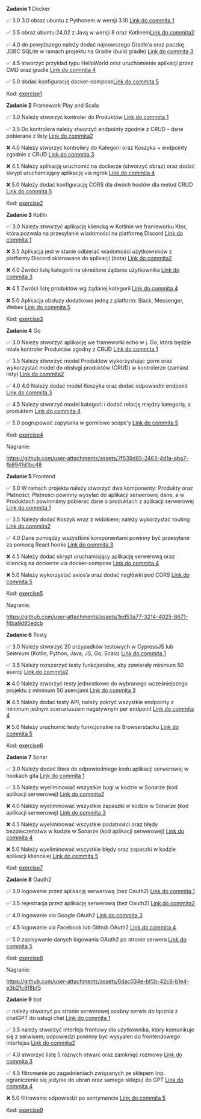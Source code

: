 **Zadanie 1** Docker

:white_check_mark: 3.0 3.0 obraz ubuntu z Pythonem w wersji 3.10 [Link do commita 1](https://github.com/mawojcik/ebiznes/commit/b3ba114e41052bc9353fc45405809b8c793006c4)

:white_check_mark: 3.5 obraz ubuntu:24.02 z Javą w wersji 8 oraz Kotlinem[Link do commita2 ](https://github.com/mawojcik/ebiznes/commit/bf24fd31f587333069b6d59b8eb6e2e0a33950dd)

:white_check_mark: 4.0 do powyższego należy dodać najnowszego Gradle’a oraz paczkę JDBC SQLite w ramach projektu na Gradle (build.gradle) [Link do commita 3](https://github.com/mawojcik/ebiznes/commit/7cd71d8f2c11e92063f3e71dcef75eccc5685838)

:white_check_mark: 4.5 stworzyć przykład typu HelloWorld oraz uruchomienie aplikacji przez CMD oraz gradle [Link do commita 4](https://github.com/mawojcik/ebiznes/commit/7cd71d8f2c11e92063f3e71dcef75eccc5685838)

:white_check_mark: 5.0 dodać konfigurację docker-compose[Link do commita 5](https://github.com/mawojcik/ebiznes/commit/7cd71d8f2c11e92063f3e71dcef75eccc5685838)


Kod: [exercise1](https://github.com/mawojcik/ebiznes/tree/main/exercise1)

**Zadanie 2** Framework Play and Scala

:white_check_mark: 3.0 Należy stworzyć kontroler do Produktów [Link do commita 1](https://github.com/mawojcik/ebiznes/commit/b3ba114e41052bc9353fc45405809b8c793006c4)

:white_check_mark: 3.5 Do kontrolera należy stworzyć endpointy zgodnie z CRUD - dane pobierane z listy [Link do commita2 ](https://github.com/mawojcik/ebiznes/commit/bf24fd31f587333069b6d59b8eb6e2e0a33950dd)

:x: 4.0 Należy stworzyć kontrolery do Kategorii oraz Koszyka + endpointy
zgodnie z CRUD [Link do commita 3](https://github.com/mawojcik/ebiznes/commit/7cd71d8f2c11e92063f3e71dcef75eccc5685838)

:x: 4.5 Należy aplikację uruchomić na dockerze (stworzyć obraz) oraz dodać
skrypt uruchamiający aplikację via ngrok [Link do commita 4](https://github.com/mawojcik/ebiznes/commit/7cd71d8f2c11e92063f3e71dcef75eccc5685838)

:x: 5.0 Należy dodać konfigurację CORS dla dwóch hostów dla metod CRUD [Link do commita 5](https://github.com/mawojcik/ebiznes/commit/7cd71d8f2c11e92063f3e71dcef75eccc5685838)


Kod: [exercise2](https://github.com/mawojcik/ebiznes/tree/main/exercise2)


**Zadanie 3** Kotlin

:white_check_mark: 3.0 Należy stworzyć aplikację kliencką w Kotlinie we frameworku Ktor, która pozwala na przesyłanie wiadomości na platformę Discord [Link do commita 1](https://github.com/mawojcik/ebiznes/commit/9b9834d981aeef758c7701e033568477d4094aba)

:x: 3.5 Aplikacja jest w stanie odbierać wiadomości użytkowników z platformy Discord skierowane do aplikacji (bota) [Link do commita2](https://github.com/mawojcik/ebiznes/commit/bf24fd31f587333069b6d59b8eb6e2e0a33950dd)

:x: 4.0 Zwróci listę kategorii na określone żądanie użytkownika [Link do commita 3](https://github.com/mawojcik/ebiznes/commit/7cd71d8f2c11e92063f3e71dcef75eccc5685838)

:x: 4.5 Zwróci listę produktów wg żądanej kategorii [Link do commita 4](https://github.com/mawojcik/ebiznes/commit/7cd71d8f2c11e92063f3e71dcef75eccc5685838)

:x: 5.0 Aplikacja obsłuży dodatkowo jedną z platform: Slack, Messenger, Webex [Link do commita 5](https://github.com/mawojcik/ebiznes/commit/7cd71d8f2c11e92063f3e71dcef75eccc5685838)


Kod: [exercise3](https://github.com/mawojcik/ebiznes/tree/main/zadanie3)


**Zadanie 4** Go

:white_check_mark: 3.0 Należy stworzyć aplikację we frameworki echo w j. Go, która będzie miała kontroler Produktów zgodny z CRUD [Link do commita 1](https://github.com/mawojcik/ebiznes/commit/4cb379cc31073d4bdd4d4864aff8d3ed77f332b0)

:white_check_mark: 3.5 Należy stworzyć model Produktów wykorzystując gorm oraz wykorzystać model do obsługi produktów (CRUD) w kontrolerze (zamiast listy) [Link do commita2](https://github.com/mawojcik/ebiznes/commit/4cb379cc31073d4bdd4d4864aff8d3ed77f332b0)

:white_check_mark: 4.0 4.0 Należy dodać model Koszyka oraz dodać odpowiedni endpoint [Link do commita 3](https://github.com/mawojcik/ebiznes/commit/4cb379cc31073d4bdd4d4864aff8d3ed77f332b0)

:white_check_mark: 4.5 Należy stworzyć model kategorii i dodać relację między kategorią, a produktem [Link do commita 4](https://github.com/mawojcik/ebiznes/commit/4cb379cc31073d4bdd4d4864aff8d3ed77f332b0)

:white_check_mark: 5.0 pogrupować zapytania w gorm’owe scope'y [Link do commita 5](https://github.com/mawojcik/ebiznes/commit/e149b62ef9db3af140f0f18a90e1ca99056affa5)


Kod: [exercise4](https://github.com/mawojcik/ebiznes/tree/main/exercise4)

Nagranie:

https://github.com/user-attachments/assets/7f539d85-2463-4d1a-aba7-fb8941d1bc48

**Zadanie 5** Frontend

:white_check_mark: 3.0 W ramach projektu należy stworzyć dwa komponenty: Produkty oraz Płatności; Płatności powinny wysyłać do aplikacji serwerowej dane, a w Produktach powinniśmy pobierać dane o produktach z aplikacji serwerowej [Link do commita 1](https://github.com/mawojcik/ebiznes/commit/87cf27a92953c40fe1fc3139033e257dc6d15621)

:white_check_mark: 3.5 Należy dodać Koszyk wraz z widokiem; należy wykorzystać routing [Link do commita2](https://github.com/mawojcik/ebiznes/commit/ecb6c94bbb9808dbc5a464f97b63723a53c219f6)

:white_check_mark: 4.0 Dane pomiędzy wszystkimi komponentami powinny być przesyłane za pomocą React hooks [Link do commita 3](https://github.com/mawojcik/ebiznes/commit/ecb6c94bbb9808dbc5a464f97b63723a53c219f6)

:x: 4.5 Należy dodać skrypt uruchamiający aplikację serwerową oraz kliencką na dockerze via docker-compose [Link do commita 4](https://github.com/mawojcik/ebiznes)

:x: 5.0 Należy wykorzystać axios’a oraz dodać nagłówki pod CORS [Link do commita 5](https://github.com/mawojcik/ebiznes)


Kod: [exercise5](https://github.com/mawojcik/ebiznes/tree/main/exercise5/shopapp)

Nagranie:

https://github.com/user-attachments/assets/1ed53a77-3214-4025-8671-f4ba9d85edcb

**Zadanie 6** Testy

:white_check_mark: 3.0 Należy stworzyć 20 przypadków testowych w CypressJS lub Selenium (Kotlin, Python, Java, JS, Go, Scala) [Link do commita 1](https://github.com/mawojcik/ebiznes/commit/08391da86151b72027ca7418643e26b9c7425e3d)

:white_check_mark: 3.5 Należy rozszerzyć testy funkcjonalne, aby zawierały minimum 50 asercji [Link do commita2](https://github.com/mawojcik/ebiznes/commit/08391da86151b72027ca7418643e26b9c7425e3d)

:x: 4.0 Należy stworzyć testy jednostkowe do wybranego wcześniejszego projektu z minimum 50 asercjami [Link do commita 3](https://github.com/mawojcik/ebiznes/)

:x: 4.5 Należy dodać testy API, należy pokryć wszystkie endpointy z minimum jednym scenariuszem negatywnym per endpoint [Link do commita 4](https://github.com/mawojcik/ebiznes)

:x: 5.0 Należy uruchomić testy funkcjonalne na Browserstacku [Link do commita 5](https://github.com/mawojcik/ebiznes)


Kod: [exercise6](https://github.com/mawojcik/ebiznes/tree/main/exercise6)

**Zadanie 7** Sonar

:white_check_mark: 3.0 Należy dodać litera do odpowiedniego kodu aplikacji serwerowej w hookach gita [Link do commita 1](https://github.com/mawojcik/ebiznes/commit/79ddfc30d93531962a15102742a739e28c4ecef1)

:white_check_mark: 3.5 Należy wyeliminować wszystkie bugi w kodzie w Sonarze (kod aplikacji serwerowej) [Link do commita2](https://github.com/mawojcik/ebiznes/commit/79ddfc30d93531962a15102742a739e28c4ecef1)

:x: 4.0 Należy wyeliminować wszystkie zapaszki w kodzie w Sonarze (kod aplikacji serwerowej) [Link do commita 3](https://github.com/mawojcik/ebiznes/)

:x: 4.5 Należy wyeliminować wszystkie podatności oraz błędy bezpieczeństwa w kodzie w Sonarze (kod aplikacji serwerowej) [Link do commita 4](https://github.com/mawojcik/ebiznes)

:x: 5.0 Należy wyeliminować wszystkie błędy oraz zapaszki w kodzie aplikacji klienckiej [Link do commita 5](https://github.com/mawojcik/ebiznes)


Kod: [exercise7](https://github.com/mawojcik/ebiznes/tree/main/exercise7)

**Zadanie 8** Oauth2

:white_check_mark: 3.0 logowanie przez aplikację serwerową (bez Oauth2) [Link do commita 1](https://github.com/mawojcik/ebiznes/commit/32d01b0ac6f37595d60220b398d621712d525d30)

:white_check_mark: 3.5 rejestracja przez aplikację serwerową (bez Oauth2) [Link do commita2](https://github.com/mawojcik/ebiznes/commit/32d01b0ac6f37595d60220b398d621712d525d30)

:white_check_mark: 4.0 logowanie via Google OAuth2 [Link do commita 3](https://github.com/mawojcik/ebiznes/commit/65c1b43694e3844f0cc91ac837a8152b526d7d62)

:white_check_mark: 4.5 logowanie via Facebook lub Github OAuth2 [Link do commita 4](https://github.com/mawojcik/ebiznes/commit/b1c7f1a9825e59e4a25eb55f509db0885b0d4c7c)

:white_check_mark: 5.0 zapisywanie danych logowania OAuth2 po stronie serwera [Link do commita 5](https://github.com/mawojcik/ebiznes/commit/b1c7f1a9825e59e4a25eb55f509db0885b0d4c7c)


Kod: [exercise8](https://github.com/mawojcik/ebiznes/tree/main/exercise8)

Nagranie:



https://github.com/user-attachments/assets/6dac034e-bf5b-42c8-b1e4-e3b21c8f8bf5


**Zadanie 9** bot

:white_check_mark: należy stworzyć po stronie serwerowej osobny serwis do łącznia z chatGPT do usługi chat [Link do commita 1](https://github.com/mawojcik/ebiznes/commit/5e8b3bf6fb7e5a1b50b39e4a5c51574514f36343)

:white_check_mark: 3.5 należy stworzyć interfejs frontowy dla użytkownika, który komunikuje się z serwisem; odpowiedzi powinny być wysyałen do frontendowego interfejsu [Link do commita2](https://github.com/mawojcik/ebiznes/commit/5e8b3bf6fb7e5a1b50b39e4a5c51574514f36343)

:white_check_mark: 4.0 stworzyć listę 5 różnych otwarć oraz zamknięć rozmowy [Link do commita 3](https://github.com/mawojcik/ebiznes/commit/10f15ec5b12d86b6789767cb669f9f008249b170)

:white_check_mark: 4.5 filtrowanie po zagadnieniach związanych ze sklepem (np. ograniczenie się jedynie do ubrań oraz samego sklepu) do GPT [Link do commita 4](https://github.com/mawojcik/ebiznes/commit/10f15ec5b12d86b6789767cb669f9f008249b170)

:x: 5.0 filtrowanie odpowiedzi po sentymencie [Link do commita 5](https://github.com/mawojcik/ebiznes/commit/b1c7f1a9825e59e4a25eb55f509db0885b0d4c7c)


Kod: [exercise9](https://github.com/mawojcik/ebiznes/tree/main/exercise9)